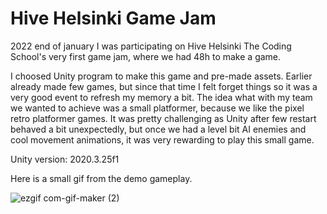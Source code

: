 # Hive Helsinki Game Jam

2022 end of january I was participating on Hive Helsinki The Coding School's very first game jam, where we had 48h to make a game.

I choosed Unity program to make this game and pre-made assets.
Earlier already made few games, but since that time I felt forget things so it was a very good event to refresh my memory a bit.
The idea what with my team we wanted to achieve was a small platformer, because we like the pixel retro platformer games.
It was pretty challenging as Unity after few restart behaved a bit unexpectedly, but once we had a level bit AI enemies and cool movement animations, it was very rewarding to play this small game.

Unity version: 2020.3.25f1

Here is a small gif from the demo gameplay.

![ezgif com-gif-maker (2)](https://user-images.githubusercontent.com/83179142/153702752-b1557838-aed0-4f08-96e7-824c17b7773d.gif)
